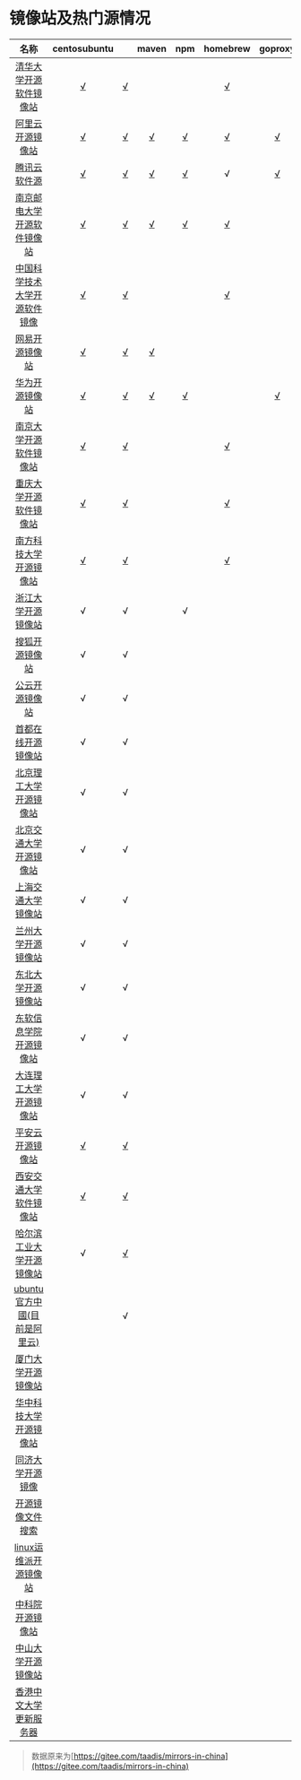 # 镜像站及热门源情况

|名称|centosubuntu||maven|npm|homebrew|goproxy|flutter|
|:-:|:-:|:-:|:-:|:-:|:-:|:-:|:-:|
|[清华大学开源软件镜像站](https://mirrors.tuna.tsinghua.edu.cn/)|[√](https://mirrors.tuna.tsinghua.edu.cn/help/centos/)|[√](https://mirrors.tuna.tsinghua.edu.cn/help/ubuntu/)|||[√](https://mirrors.tuna.tsinghua.edu.cn/help/homebrew/)||[√](https://mirrors.tuna.tsinghua.edu.cn/help/flutter/)|
|[阿里云开源镜像站](http://mirrors.aliyun.com/)|[√](https://developer.aliyun.com/mirror/centos)|[√](https://developer.aliyun.com/mirror/ubuntu)|[√](https://developer.aliyun.com/mirror/maven)|[√](https://developer.aliyun.com/mirror/NPM)|[√](https://developer.aliyun.com/mirror/homebrew)|[√](https://developer.aliyun.com/mirror/goproxy)|
|[腾讯云软件源](https://mirrors.cloud.tencent.com/)|[√](https://mirrors.cloud.tencent.com/help/centos.html)|[√](https://mirrors.cloud.tencent.com/help/ubuntu.html)|[√](https://mirrors.cloud.tencent.com/help/maven.html)|[√](https://mirrors.cloud.tencent.com/help/npm.html)|√|[√](https://mirrors.cloud.tencent.com/help/go.html)|
|[南京邮电大学开源软件镜像站](https://mirrors.njupt.edu.cn)|[√](https://mirrors.njupt.edu.cn/help/centos/)|[√](https://mirrors.njupt.edu.cn/help/ubuntu/)|[√](https://mirrors.njupt.edu.cn/help/maven/)|[√](https://mirrors.njupt.edu.cn/help/npm/)|[√](https://mirrors.njupt.edu.cn/help/homebrew/)|
|[中国科学技术大学开源软件镜像](http://mirrors.ustc.edu.cn/)|[√](http://mirrors.ustc.edu.cn/help/centos.html)|[√](http://mirrors.ustc.edu.cn/help/ubuntu.html)|||[√](http://mirrors.ustc.edu.cn/help/homebrew-core.git.html)|
|[网易开源镜像站](http://mirrors.163.com/)|[√](http://mirrors.163.com/.help/centos.html)|[√](http://mirrors.163.com/.help/ubuntu.html)|[√](http://mirrors.163.com/.help/maven.html)|
|[华为开源镜像站](https://mirrors.huaweicloud.com/)|[√](https://mirrors.huaweicloud.com/)|[√](https://mirrors.huaweicloud.com/)|[√](https://mirrors.huaweicloud.com/)|[√](https://mirrors.huaweicloud.com/)||[√](https://mirrors.huaweicloud.com/)|
|[南京大学开源软件镜像站](http://mirrors.nju.edu.cn/)|[√](http://mirrors.nju.edu.cn/help/centos)|[√](http://mirrors.nju.edu.cn/help/ubuntu)|||[√](http://mirrors.nju.edu.cn/help/homebrew)||[√](http://mirrors.nju.edu.cn/help/flutter)|
|[重庆大学开源软件镜像站](http://mirrors.cqu.edu.cn/)|[√](https://mirrors.cqu.edu.cn/wiki/mirror-wiki/centos/)|[√](https://mirrors.cqu.edu.cn/wiki/mirror-wiki/ubuntu-releases/)|||[√](https://mirrors.cqu.edu.cn/wiki/mirror-wiki/homebrew/)|
|[南方科技大学开源镜像站](http://mirrors.sustech.edu.cn)|[√](http://mirrors.sustech.edu.cn/help/centos.html)|[√](http://mirrors.sustech.edu.cn/help/ubuntu.html#introduction)|||[√](http://mirrors.sustech.edu.cn/help/homebrew.html#introduction)|
|[浙江大学开源镜像站](http://mirrors.zju.edu.cn/)|√|√||√|
|[搜狐开源镜像站](http://mirrors.sohu.com/)|√|√|
|[公云开源镜像站](http://mirrors.pubyun.com/)|√|√|
|[首都在线开源镜像站](http://mirrors.yun-idc.com/)|√|√|
|[北京理工大学开源镜像站](http://mirror.bit.edu.cn/web/)|√|√|
|[北京交通大学开源镜像站](http://mirror.bjtu.edu.cn/cn/)|√|√|
|[上海交通大学镜像站](http://ftp.sjtu.edu.cn/)|√|√|
|[兰州大学开源镜像站](http://mirror.lzu.edu.cn/)|√|√|
|[东北大学开源镜像站](http://mirror.neu.edu.cn/)|√|√|
|[东软信息学院开源镜像站](http://mirrors.neusoft.edu.cn/)|√|√|
|[大连理工大学开源镜像站](http://mirror.dlut.edu.cn/)|√|√|
|[平安云开源镜像站](https://mirrors.pinganyun.com/)|[√](https://mirrors.pinganyun.com/)|[√](https://mirrors.pinganyun.com/)|
|[西安交通大学软件镜像站](https://mirrors.xjtu.edu.cn/)|[√](https://mirrors.xjtu.edu.cn/help/centos.html)|[√](https://mirrors.xjtu.edu.cn/help/ubuntu.html)|
|[哈尔滨工业大学开源镜像站](https://mirrors.hit.edu.cn)|√|[√](https://mirrors.hit.edu.cn/#/doc/ubuntu)|
|[ubuntu官方中國(目前是阿里云)](http://cn.archive.ubuntu.com/ubuntu/)||√|
|[厦门大学开源镜像站](http://mirrors.xmu.edu.cn/)|
|[华中科技大学开源镜像站](http://mirrors.hust.edu.cn/)|
|[同济大学开源镜像](https://mirrors.tongji.edu.cn/)|
|[开源镜像文件搜索](http://www.mirrors.org.cn/)|
|[linux运维派开源镜像站](http://mirrors.skyshe.cn/)|
|[中科院开源镜像站](http://mirrors.opencas.cn/)|
|[中山大学开源镜像站](http://mirror.sysu.edu.cn/)|
|[香港中文大学更新服务器](http://ftp.cuhk.edu.hk/pub/Linux/)|

> 数据原来为[https://gitee.com/taadis/mirrors-in-china](https://gitee.com/taadis/mirrors-in-china)

